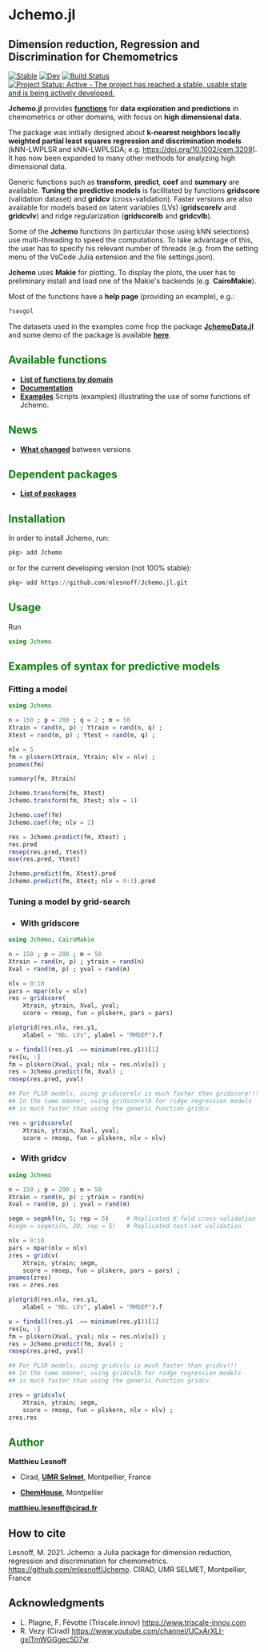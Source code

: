 # Jchemo.jl

## Dimension reduction, Regression and Discrimination for Chemometrics

[![Stable](https://img.shields.io/badge/docs-stable-blue.svg)](https://mlesnoff.github.io/Jchemo.jl/stable)
[![Dev](https://img.shields.io/badge/docs-dev-blue.svg)](https://mlesnoff.github.io/Jchemo.jl/dev)
[![Build Status](https://github.com/mlesnoff/Jchemo.jl/workflows/CI/badge.svg)](https://github.com/mlesnoff/Jchemo.jl/actions)
[![Project Status: Active - The project has reached a stable, usable state and is being actively developed.](http://www.repostatus.org/badges/latest/active.svg)](http://www.repostatus.org/#active)

**Jchemo.jl** provides [**functions**](https://github.com/mlesnoff/Jchemo.jl/blob/master/docs/src/domains.md) 
for **data exploration and predictions** in chemometrics or other domains, with focus on **high dimensional data**. 

The package was initially designed about **k-nearest neighbors locally weighted partial least squares regression 
and discrimination models** (kNN-LWPLSR and kNN-LWPLSDA; e.g. https://doi.org/10.1002/cem.3209).
It has now been expanded to many other methods for analyzing high dimensional data. 

Generic functions such as **transform**, **predict**, **coef** and **summary** are available. 
**Tuning the predictive models** is facilitated by functions **gridscore** (validation dataset) and 
**gridcv** (cross-validation). Faster versions are also available for models based on latent variables (LVs) 
(**gridscorelv** and **gridcvlv**) and ridge regularization (**gridscorelb** and **gridcvlb**).

Some of the **Jchemo** functions (in particular those using kNN selections) use multi-threading 
to speed the computations. To take advantage of this, the user has to specify his relevant number 
of threads (e.g. from the setting menu of the VsCode Julia extension and the file settings.json).

**Jchemo** uses **Makie** for plotting. To display the plots, the user has to preliminary install and load one 
of the Makie's backends (e.g. **CairoMakie**). 

Most of the functions have a **help page** (providing an example), e.g.:

```julia
?savgol
```

The datasets used in the examples come frop the package [**JchemoData.jl**](https://github.com/mlesnoff/JchemoData.jl) and some demo of the package is available [**here**](https://github.com/mlesnoff/JchemoDemo). 

## <span style="color:green"> **Available functions** </span> 

- [**List of functions by domain**](https://github.com/mlesnoff/Jchemo.jl/blob/master/docs/src/domains.md)
- [**Documentation**](https://mlesnoff.github.io/Jchemo.jl/dev/) 
- [**Examples**](https://github.com/mlesnoff/JchemoDemo/) Scripts (examples) illustrating the use of some functions of Jchemo.

## <span style="color:green"> **News** </span> 

- [**What changed**](https://github.com/mlesnoff/Jchemo.jl/tree/master/docs/src/news.md) between versions 

## <span style="color:green"> **Dependent packages** </span> 

- [**List of packages**](https://github.com/mlesnoff/Jchemo.jl/blob/master/Project.toml) 

## <span style="color:green"> **Installation** </span> 

In order to install Jchemo, run:

```julia
pkg> add Jchemo
```
or for the current developing version (not 100% stable):

```julia
pkg> add https://github.com/mlesnoff/Jchemo.jl.git
```

## <span style="color:green"> **Usage** </span>

Run
```julia
using Jchemo
```

## <span style="color:green"> **Examples of syntax for predictive models** </span> 

### **Fitting a model**

```julia
using Jchemo

n = 150 ; p = 200 ; q = 2 ; m = 50 
Xtrain = rand(n, p) ; Ytrain = rand(n, q) ;
Xtest = rand(m, p) ; Ytest = rand(m, q) ;

nlv = 5 
fm = plskern(Xtrain, Ytrain; nlv = nlv) ;
pnames(fm)

summary(fm, Xtrain)

Jchemo.transform(fm, Xtest)
Jchemo.transform(fm, Xtest; nlv = 1)

Jchemo.coef(fm)
Jchemo.coef(fm; nlv = 2)

res = Jchemo.predict(fm, Xtest) ;
res.pred
rmsep(res.pred, Ytest)
mse(res.pred, Ytest)

Jchemo.predict(fm, Xtest).pred
Jchemo.predict(fm, Xtest; nlv = 0:3).pred 
```

### **Tuning a model by grid-search** 

- ### With gridscore

```julia
using Jchemo, CairoMakie

n = 150 ; p = 200 ; m = 50 
Xtrain = rand(n, p) ; ytrain = rand(n) 
Xval = rand(m, p) ; yval = rand(m) 

nlv = 0:10 
pars = mpar(nlv = nlv)
res = gridscore(
    Xtrain, ytrain, Xval, yval;
    score = rmsep, fun = plskern, pars = pars) 

plotgrid(res.nlv, res.y1,
    xlabel = "Nb. LVs", ylabel = "RMSEP").f

u = findall(res.y1 .== minimum(res.y1))[1] 
res[u, :]
fm = plskern(Xval, yval; nlv = res.nlv[u]) ;
res = Jchemo.predict(fm, Xval) ;
rmsep(res.pred, yval)

## For PLSR models, using gridscorelv is much faster than gridscore!!!
## In the same manner, using gridscorelb for ridge regression models
## is much faster than using the generic function gridcv.

res = gridscorelv(
    Xtrain, ytrain, Xval, yval;
    score = rmsep, fun = plskern, nlv = nlv) 
```

- ### With gridcv

```julia
using Jchemo

n = 150 ; p = 200 ; m = 50 
Xtrain = rand(n, p) ; ytrain = rand(n) 
Xval = rand(m, p) ; yval = rand(m) 

segm = segmkf(n, 5; rep = 5)     # Replicated K-fold cross-validation
#segm = segmts(n, 30; rep = 5)   # Replicated test-set validation

nlv = 0:10 
pars = mpar(nlv = nlv)
zres = gridcv(
    Xtrain, ytrain; segm,
    score = rmsep, fun = plskern, pars = pars) ;
pnames(zres)
res = zres.res

plotgrid(res.nlv, res.y1,
    xlabel = "Nb. LVs", ylabel = "RMSEP").f

u = findall(res.y1 .== minimum(res.y1))[1] 
res[u, :]
fm = plskern(Xval, yval; nlv = res.nlv[u]) ;
res = Jchemo.predict(fm, Xval) ;
rmsep(res.pred, yval)

## For PLSR models, using gridcvlv is much faster than gridcv!!!
## In the same manner, using gridcvlb for ridge regression models
## is much faster than using the generic function gridcv.

zres = gridcvlv(
    Xtrain, ytrain; segm,
    score = rmsep, fun = plskern, nlv = nlv) ;
zres.res
```

## <span style="color:green"> **Author** </span> 

**Matthieu Lesnoff**

- Cirad, [**UMR Selmet**](https://umr-selmet.cirad.fr/en), Montpellier, France

- [**ChemHouse**](https://www.chemproject.org/ChemHouse), Montpellier

**matthieu.lesnoff@cirad.fr**

## How to cite

Lesnoff, M. 2021. Jchemo: a Julia package for dimension reduction, regression and discrimination for 
chemometrics. https://github.com/mlesnoff/Jchemo. CIRAD, UMR SELMET, Montpellier, France

## Acknowledgments

- L. Plagne, F. Févotte (Triscale.innov) https://www.triscale-innov.com 
- R. Vezy (Cirad) https://www.youtube.com/channel/UCxArXLI-gxlTmWGGgec5D7w 



